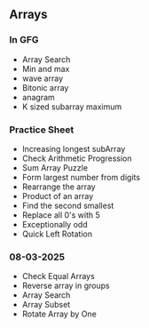## Arrays

### In GFG
* Array Search
* Min and max
* wave array
* Bitonic array
* anagram
* K sized subarray maximum

### Practice Sheet
* Increasing longest subArray
* Check Arithmetic Progression
* Sum Array Puzzle
* Form largest number from digits
* Rearrange the array
* Product of an array
* Find the second smallest
* Replace all 0's with 5
* Exceptionally odd
* Quick Left Rotation

### 08-03-2025
* Check Equal Arrays
* Reverse array in groups
* Array Search
* Array Subset
* Rotate Array by One








